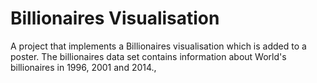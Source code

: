 # Billionaires Visualisation
A project that implements a Billionaires visualisation which is added to a poster. The billionaires data set contains information about World's billionaires in 1996, 2001 and 2014., 
